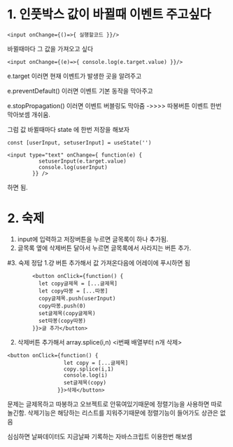 # 1. 인풋박스 값이 바뀔때 이벤트 주고싶다
```
<input onChange={()=>{ 실행할코드 }}/>
```

바뀔때마다 그 값을 가져오고 싶다
```
<input onChange={(e)=>{ console.log(e.target.value) }}/>
```
e.target 이러면 현재 이벤트가 발생한 곳을 알려주고

e.preventDefault() 이러면 이벤트 기본 동작을 막아주고

e.stopPropagation() 이러면 이벤트 버블링도 막아줌 ->>>> 따봉버튼 이벤트 한번 막아보셈 개쉬움.

그럼 값 바뀔때마다 state 에 한번 저장을 해보자


```
const [userInput, setuserInput] = useState('')

<input type="text" onChange={ function(e) {
          setuserInput(e.target.value)
          console.log(userInput)
        }} />
```
하면 됨.

# 2. 숙제
1. input에 입력하고 저장버튼을 누르면 글목록이 하나 추가됨.
2. 글목록 옆에 삭제버튼 달아서 누르면 글목록에서 사라지는 버튼 추가.

#3. 숙제 정답
1.걍 버튼 추가해서 값 가져온다음에 어레이에 푸시하면 됨
```
        <button onClick={function() {
          let copy글제목 = [...글제목]
          let copy따봉 = [...따봉]
          copy글제목.push(userInput)
          copy따봉.push(0)
          set글제목(copy글제목)
          set따봉(copy따봉)
        }}>글 추가</button>
```
2. 삭제버튼 추가해서 array.splice(i,n) <i번째 배열부터 n개 삭제>
```
<button onClick={function() {
                  let copy = [...글제목]
                  copy.splice(i,1)
                  console.log(i)
                  set글제목(copy)
                }}>삭제</button>
```
문제는 글제목하고 따봉하고 오브젝트로 안묶여있기때문에 정렬기능을 사용하면 따로 놀긴함.
삭제기능은 해당하는 리스트를 지워주기때문에 정렬기능이 들어가도 상관은 없음


심심하면 날짜데이터도 지금날짜 기록하는 자바스크립트 이용한번 해보셈
